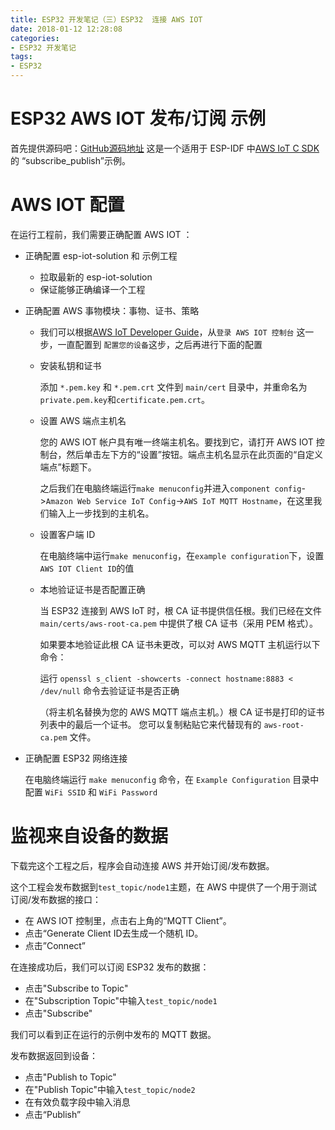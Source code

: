 ```yaml
---
title: ESP32 开发笔记（三）ESP32  连接 AWS IOT
date: 2018-01-12 12:28:08
categories:
- ESP32 开发笔记
tags:
- ESP32
---
```


# ESP32 AWS IOT 发布/订阅 示例

首先提供源码吧：[GitHub源码地址](https://github.com/InfiniteYuan/esp32-aws-iot)
这是一个适用于 ESP-IDF 中[AWS IoT C SDK](https://github.com/aws/aws-iot-device-sdk-embedded-C) 的 “subscribe_publish”示例。

<!--more-->

# AWS IOT 配置

在运行工程前，我们需要正确配置 AWS IOT ：

- 正确配置 esp-iot-solution 和 示例工程
  - 拉取最新的 esp-iot-solution
  - 保证能够正确编译一个工程

- 正确配置 AWS 事物模块：事物、证书、策略

  - 我们可以根据[AWS IoT Developer Guide](https://docs.aws.amazon.com/zh_cn/iot/latest/developerguide/iot-console-signin.html)，从`登录 AWS IOT 控制台` 这一步，一直配置到 `配置您的设备`这步，之后再进行下面的配置

  - 安装私钥和证书

      添加 `*.pem.key` 和 `*.pem.crt` 文件到 `main/cert` 目录中，并重命名为`private.pem.key`和`certificate.pem.crt`。

  - 设置 AWS 端点主机名

      您的 AWS IOT 帐户具有唯一终端主机名。要找到它，请打开 AWS IOT 控制台，然后单击左下方的“设置”按钮。端点主机名显示在此页面的“自定义端点”标题下。

      之后我们在电脑终端运行`make menuconfig`并进入`component config`->`Amazon Web Service IoT Config`->`AWS IoT MQTT Hostname`，在这里我们输入上一步找到的主机名。

  - 设置客户端 ID

      在电脑终端中运行`make menuconfig`，在`example configuration`下，设置 `AWS IOT Client ID`的值
      	
  - 本地验证证书是否配置正确 
	
	当 ESP32 连接到 AWS IoT 时，根 CA 证书提供信任根。我们已经在文件 `main/certs/aws-root-ca.pem` 中提供了根 CA 证书（采用 PEM 格式）。
	
	如果要本地验证此根 CA 证书未更改，可以对 AWS MQTT 主机运行以下命令：

	运行 `openssl s_client -showcerts -connect hostname:8883 < /dev/null` 命令去验证证书是否正确

	（将主机名替换为您的 AWS MQTT 端点主机。）根 CA 证书是打印的证书列表中的最后一个证书。 您可以复制粘贴它来代替现有的 `aws-root-ca.pem` 文件。

- 正确配置 ESP32 网络连接

	在电脑终端运行 `make menuconfig` 命令，在 `Example Configuration` 目录中配置 `WiFi SSID` 和 `WiFi Password`

# 监视来自设备的数据

下载完这个工程之后，程序会自动连接 AWS 并开始订阅/发布数据。

这个工程会发布数据到`test_topic/node1`主题，在 AWS 中提供了一个用于测试订阅/发布数据的接口：

* 在 AWS IOT 控制里，点击右上角的“MQTT Client”。
* 点击“Generate Client ID去生成一个随机 ID。
* 点击”Connect”

在连接成功后，我们可以订阅 ESP32 发布的数据：

* 点击"Subscribe to Topic"
* 在"Subscription Topic"中输入`test_topic/node1`
* 点击"Subscribe"

我们可以看到正在运行的示例中发布的 MQTT 数据。

发布数据返回到设备：

* 点击"Publish to Topic"
* 在"Publish Topic"中输入`test_topic/node2`
* 在有效负载字段中输入消息
* 点击“Publish”
